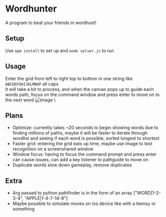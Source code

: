 # Wordhunter
A program to beat your friends in wordhunt!

## Setup
Use `npm install` to set up and `node solver.js` to run

## Usage
Enter the grid from left to right top to bottom in one string like `ABCDEFGHIJKLMNOP` all caps \
It will take a bit to process, and when the canvas pops up to guide each words path, focus on the command window and press enter to move on to the next word
![image](https://github.com/yutaoz/wordhunter/assets/47333239/ea28b27c-4733-47bf-a91b-75b2dca8240c) \

## Plans
- Optimize: currently takes ~20 seconds to begin showing words due to finding millions of paths, maybe it will be faster to iterate through wordlist and seeing if each word is possible, sorted longest to shortest
- Faster grid: entering the grid eats up time, maybe use image to text recognition on a screenshared window
- Window focus: having to focus the command prompt and press enter can cause issues, can add a key listener to pathguide to move on
- Duplicate words slow down gameplay, remove duplicates

## Extra
- Arg passed to python pathfinder is in the form of an array ["WORD|1-2-3-4", "APPLE|1-4-7-14-8"]
- Maybe possible to simulate moves on ios device like with a teensy or something
